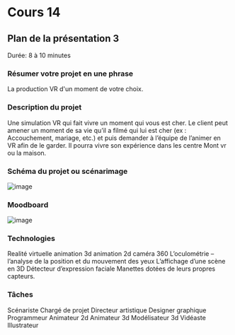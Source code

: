 # Cours 14
## Plan de la présentation 3
Durée: 8 à 10 minutes

### Résumer votre projet en une phrase
La production VR d'un moment de votre choix.   

### Description du projet 
Une simulation VR qui fait vivre un moment qui vous est cher. Le client peut amener un moment de sa vie qu’il a filmé qui lui est cher (ex : Accouchement, mariage, etc.) et puis demander à l’équipe de l’animer en VR afin de le garder. Il pourra vivre son expérience dans les centre Mont vr ou la maison.

### Schéma du projet ou scénarimage
![image](https://user-images.githubusercontent.com/112107968/206477817-2e0165e1-f8fb-4215-a8e8-54b1b3f4da4d.png)

### Moodboard
![image](https://user-images.githubusercontent.com/112107968/206457645-3ba5cfec-f0e3-4005-a8c9-9108472c8e50.png)


### Technologies
Realité virtuelle
animation 3d
animation 2d
caméra 360
L’oculométrie – l’analyse de la position et du mouvement des yeux
L’affichage d’une scène en 3D
Détecteur d’expression faciale 
Manettes dotées de leurs propres capteurs.

### Tâches
Scénariste
Chargé de projet
Directeur artistique
Designer graphique
Programmeur
Animateur 2d
Animateur 3d
Modélisateur 3d
Vidéaste
Illustrateur


